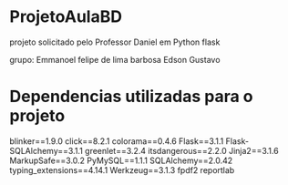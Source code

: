 # ProjetoAulaBD
projeto solicitado pelo Professor Daniel em Python flask

grupo:
Emmanoel felipe de lima barbosa
Edson
Gustavo

# Dependencias utilizadas para o projeto

blinker==1.9.0
click==8.2.1
colorama==0.4.6
Flask==3.1.1
Flask-SQLAlchemy==3.1.1
greenlet==3.2.4
itsdangerous==2.2.0
Jinja2==3.1.6
MarkupSafe==3.0.2
PyMySQL==1.1.1
SQLAlchemy==2.0.42
typing_extensions==4.14.1
Werkzeug==3.1.3
fpdf2
reportlab

